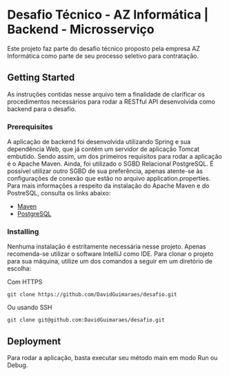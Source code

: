 # Desafio Técnico - AZ Informática | Backend - Microsserviço

Este projeto faz parte do desafio técnico proposto pela empresa AZ Informática como parte de seu processo seletivo para contratação.


## Getting Started

As instruções contidas nesse arquivo tem a finalidade de clarificar os procedimentos necessários para rodar a RESTful API desenvolvida como backend para o desafio.


### Prerequisites

A aplicação de backend foi desenvolvida utilizando Spring e sua dependência Web, que já contém um servidor de aplicação Tomcat embutido. Sendo assim, um dos primeiros requisitos para rodar a aplicação é o Apache Maven. Ainda, foi utilizado o SGBD Relacional PostgreSQL. É possível utilizar outro SGBD de sua preferência, apenas atente-se às configurações de conexão que estão no arquivo application.properties. Para mais informações a respeito da instalação do Apache Maven e do PostreSQL, consulta os links abaixo:

* [Maven](https://maven.apache.org/)
* [PostgreSQL](https://www.postgresql.org/)


### Installing

Nenhuma instalação é estritamente necessária nesse projeto. Apenas recomenda-se utilizar o software IntelliJ como IDE. Para clonar  o projeto para sua máquina, utilize um dos comandos a seguir em um diretório de escolha:

Com HTTPS

```
git clone https://github.com/DavidGuimaraes/desafio.git
```

Ou usando SSH

```
git clone git@github.com:DavidGuimaraes/desafio.git
```


## Deployment

Para rodar a aplicação, basta executar seu método main em modo Run ou Debug.